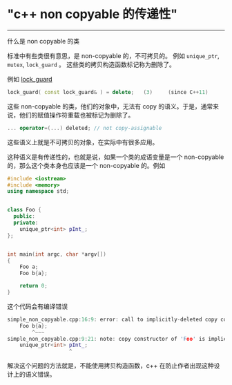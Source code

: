 #  "c++ non copyable 的传递性"

---


什么是 non copyable 的类

标准中有些类很有意思，是 non-copyable 的，不可拷贝的。 例如 `unique_ptr`, `mutex`, `lock_guard` 。
这些类的拷贝构造函数标记称为删除了。


例如 [lock_guard](http://en.cppreference.com/w/cpp/thread/lock_guard/lock_guard)

```cpp
lock_guard( const lock_guard& ) = delete;	(3) 	(since C++11)
```

这些 non-copyable 的类，他们的对象中，无法有 copy 的语义。于是，通常来说，他们的赋值操作符重载也被标记为删除了。

```cpp
... operator=(...) deleted; // not copy-assignable

```


这些语义上就是不可拷贝的对象，在实际中有很多应用。


这种语义是有传递性的，也就是说，如果一个类的成语变量是一个 non-copyable 的，那么这个类本身也应该是一个 non-copyable 的。例如

```cpp
#include <iostream>
#include <memory>
using namespace std;


class Foo {
  public:
  private:
    unique_ptr<int> pInt_;
};


int main(int argc, char *argv[])
{
    Foo a;
    Foo b{a};

    return 0;
}
```

这个代码会有编译错误

```cpp
simple_non_copyable.cpp:16:9: error: call to implicitly-deleted copy constructor of 'Foo'
    Foo b{a};
        ^~~~
simple_non_copyable.cpp:9:21: note: copy constructor of 'Foo' is implicitly deleted because field 'pInt_' has a deleted copy constructor
    unique_ptr<int> pInt_;
                    ^
```

解决这个问题的方法就是，不能使用拷贝构造函数，c++ 在防止作者出现这种设计上的语义错误。
